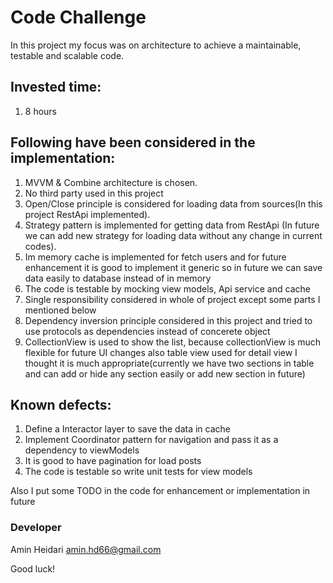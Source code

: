 # Code Challenge 

In this project my focus was on architecture to achieve a maintainable, testable and scalable code.

## Invested time:

1. 8 hours
    
## Following have been considered in the implementation:

1. MVVM & Combine architecture is chosen.
2. No third party used in this project
3. Open/Close principle is considered for loading data from sources(In this project RestApi implemented).
4. Strategy pattern is implemented for getting data from RestApi (In future we can add new strategy for loading data without any change in current codes).
5. Im memory cache is implemented for fetch users and for future enhancement it is good to implement it generic so in future we can save data easily to database instead of in memory
6. The code is testable by mocking view models, Api service and cache
7. Single responsibility considered in whole of project except some parts I mentioned below
8. Dependency inversion principle considered in this project and tried to use protocols as dependencies instead of concerete object
9. CollectionView is used to show the list, because collectionView is much flexible for future UI changes also table view used for detail view I thought it is much appropriate(currently we have two sections in table and can add or hide any section easily or add new section in future)

## Known defects:

1. Define a Interactor layer to save the data in cache
2. Implement Coordinator pattern for navigation and pass it as a dependency to viewModels
3. It is good to have pagination for load posts
4. The code is testable so write unit tests for view models

Also I put some TODO in the code for enhancement or implementation in future

### Developer
Amin Heidari
amin.hd66@gmail.com

Good luck!
